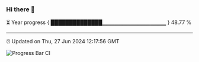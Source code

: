 ### Hi there 👋

⏳ Year progress { ██████████████▁▁▁▁▁▁▁▁▁▁▁▁▁▁▁▁ } 48.77 %

---

⏰ Updated on Thu, 27 Jun 2024 12:17:56 GMT

![Progress Bar CI](https://github.com/code-lakshay/GitHub-Actions-Demo/workflows/Progress%20Bar%20CI/badge.svg)
